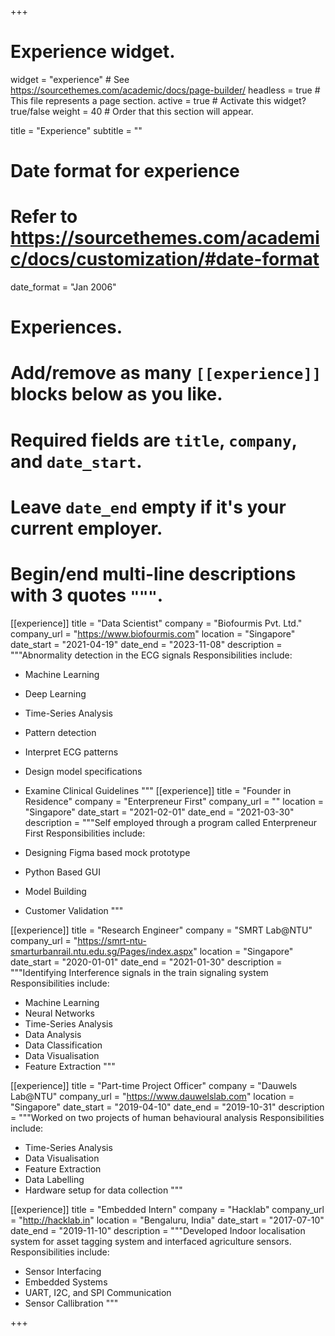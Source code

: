 +++
# Experience widget.
widget = "experience"  # See https://sourcethemes.com/academic/docs/page-builder/
headless = true  # This file represents a page section.
active = true  # Activate this widget? true/false
weight = 40  # Order that this section will appear.

 

title = "Experience"
subtitle = ""

 

# Date format for experience
#   Refer to https://sourcethemes.com/academic/docs/customization/#date-format
date_format = "Jan 2006"

 

# Experiences.
#   Add/remove as many `[[experience]]` blocks below as you like.
#   Required fields are `title`, `company`, and `date_start`.
#   Leave `date_end` empty if it's your current employer.
#   Begin/end multi-line descriptions with 3 quotes `"""`.
[[experience]]
  title = "Data Scientist"
  company = "Biofourmis Pvt. Ltd."
  company_url = "https://www.biofourmis.com"
  location = "Singapore"
  date_start = "2021-04-19"
  date_end = "2023-11-08"
  description = """Abnormality detection in the ECG signals
  Responsibilities include:
  
  * Machine Learning
  * Deep Learning
  * Time-Series Analysis
  * Pattern detection
  * Interpret ECG patterns
  * Design model specifications
  * Examine Clinical Guidelines
  """
[[experience]]
  title = "Founder in Residence"
  company = "Enterpreneur First"
  company_url = ""
  location = "Singapore"
  date_start = "2021-02-01"
  date_end = "2021-03-30"
  description = """Self employed through a program called Enterpreneur First 
  Responsibilities include:
  
  * Designing Figma based mock prototype
  * Python Based GUI
  * Model Building
  * Customer Validation
  """

[[experience]]
  title = "Research Engineer"
  company = "SMRT Lab@NTU"
  company_url = "https://smrt-ntu-smarturbanrail.ntu.edu.sg/Pages/index.aspx"
  location = "Singapore"
  date_start = "2020-01-01"
  date_end = "2021-01-30"
  description = """Identifying Interference signals in the train signaling system
  Responsibilities include:
  
  * Machine Learning
  * Neural Networks
  * Time-Series Analysis
  * Data Analysis
  * Data Classification
  * Data Visualisation
  * Feature Extraction
  """

 
[[experience]]
  title = "Part-time Project Officer"
  company = "Dauwels Lab@NTU"
  company_url = "https://www.dauwelslab.com"
  location = "Singapore"
  date_start = "2019-04-10"
  date_end = "2019-10-31"
  description = """Worked on two projects of human behavioural analysis
  Responsibilities include:
  
  * Time-Series Analysis
  * Data Visualisation
  * Feature Extraction
  * Data Labelling
  * Hardware setup for data collection
  """
  
  
[[experience]]
  title = "Embedded Intern"
  company = "Hacklab"
  company_url = "http://hacklab.in"
  location = "Bengaluru, India"
  date_start = "2017-07-10"
  date_end = "2019-11-10"
  description = """Developed Indoor localisation system for asset tagging system and interfaced agriculture sensors.
  Responsibilities include:
  
  * Sensor Interfacing 
  * Embedded Systems
  * UART, I2C, and SPI Communication
  * Sensor Callibration
"""
 

+++
